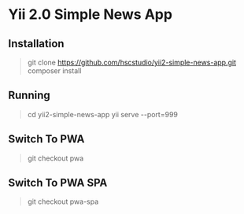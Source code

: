 # Yii 2.0 Simple News App

## Installation

> git clone https://github.com/hscstudio/yii2-simple-news-app.git
> composer install

## Running

> cd yii2-simple-news-app
> yii serve --port=999

## Switch To PWA

> git checkout pwa 

## Switch To PWA SPA

> git checkout pwa-spa